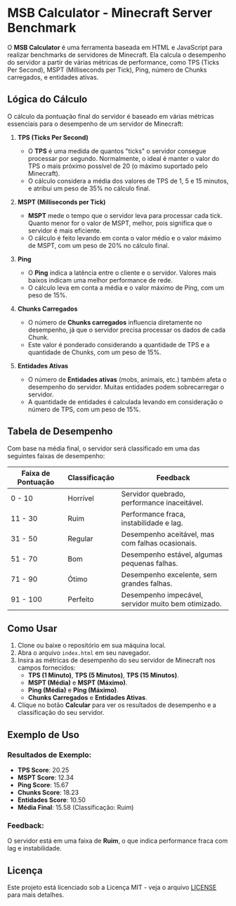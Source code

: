 # MSB Calculator - Minecraft Server Benchmark

O **MSB Calculator** é uma ferramenta baseada em HTML e JavaScript para realizar benchmarks de servidores de Minecraft. Ela calcula o desempenho do servidor a partir de várias métricas de performance, como TPS (Ticks Per Second), MSPT (Milliseconds per Tick), Ping, número de Chunks carregados, e entidades ativas.

## Lógica do Cálculo

O cálculo da pontuação final do servidor é baseado em várias métricas essenciais para o desempenho de um servidor de Minecraft:

1. **TPS (Ticks Per Second)**
   - O **TPS** é uma medida de quantos "ticks" o servidor consegue processar por segundo. Normalmente, o ideal é manter o valor do TPS o mais próximo possível de 20 (o máximo suportado pelo Minecraft).
   - O cálculo considera a média dos valores de TPS de 1, 5 e 15 minutos, e atribui um peso de 35% no cálculo final.

2. **MSPT (Milliseconds per Tick)**
   - **MSPT** mede o tempo que o servidor leva para processar cada tick. Quanto menor for o valor de MSPT, melhor, pois significa que o servidor é mais eficiente.
   - O cálculo é feito levando em conta o valor médio e o valor máximo de MSPT, com um peso de 20% no cálculo final.

3. **Ping**
   - O **Ping** indica a latência entre o cliente e o servidor. Valores mais baixos indicam uma melhor performance de rede.
   - O cálculo leva em conta a média e o valor máximo de Ping, com um peso de 15%.

4. **Chunks Carregados**
   - O número de **Chunks carregados** influencia diretamente no desempenho, já que o servidor precisa processar os dados de cada Chunk.
   - Este valor é ponderado considerando a quantidade de TPS e a quantidade de Chunks, com um peso de 15%.

5. **Entidades Ativas**
   - O número de **Entidades ativas** (mobs, animais, etc.) também afeta o desempenho do servidor. Muitas entidades podem sobrecarregar o servidor.
   - A quantidade de entidades é calculada levando em consideração o número de TPS, com um peso de 15%.

## Tabela de Desempenho

Com base na média final, o servidor será classificado em uma das seguintes faixas de desempenho:

| Faixa de Pontuação | Classificação  | Feedback |
|--------------------|----------------|----------|
| 0 - 10             | Horrível       | Servidor quebrado, performance inaceitável. |
| 11 - 30            | Ruim           | Performance fraca, instabilidade e lag. |
| 31 - 50            | Regular        | Desempenho aceitável, mas com falhas ocasionais. |
| 51 - 70            | Bom            | Desempenho estável, algumas pequenas falhas. |
| 71 - 90            | Ótimo          | Desempenho excelente, sem grandes falhas. |
| 91 - 100           | Perfeito       | Desempenho impecável, servidor muito bem otimizado. |

## Como Usar

1. Clone ou baixe o repositório em sua máquina local.
2. Abra o arquivo `index.html` em seu navegador.
3. Insira as métricas de desempenho do seu servidor de Minecraft nos campos fornecidos:
   - **TPS (1 Minuto)**, **TPS (5 Minutos)**, **TPS (15 Minutos)**.
   - **MSPT (Média)** e **MSPT (Máximo)**.
   - **Ping (Média)** e **Ping (Máximo)**.
   - **Chunks Carregados** e **Entidades Ativas**.
4. Clique no botão **Calcular** para ver os resultados de desempenho e a classificação do seu servidor.

## Exemplo de Uso

### Resultados de Exemplo:

- **TPS Score**: 20.25
- **MSPT Score**: 12.34
- **Ping Score**: 15.67
- **Chunks Score**: 18.23
- **Entidades Score**: 10.50
- **Média Final**: 15.58 (Classificação: Ruim)

### Feedback:

O servidor está em uma faixa de **Ruim**, o que indica performance fraca com lag e instabilidade.

## Licença

Este projeto está licenciado sob a Licença MIT - veja o arquivo [LICENSE](LICENSE) para mais detalhes.

